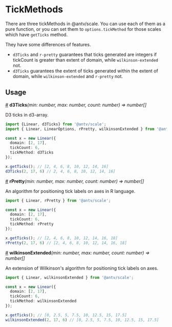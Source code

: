 # TickMethods

There are three tickMethods in @antv/scale. You can use each of them as a pure function, or you can set them to `options.tickMethod` for those scales which have `getTicks` method.

They have some differences of features.

- `d3Ticks` and `r-pretty` guarantees that ticks generated are integers if tickCount is greater than extent of domain, while `wilkinson-extended` not.
- `d3Ticks` guarantees the extent of ticks generated within the extent of domain, while `wilkinson-extended` and `r-pretty` not.

## Usage

<a name="d3-ticks" href="#d3-ticks">#</a> **d3Ticks**<i>(min: number, max: number, count: number) => number[]</i>

D3 ticks in d3-array.

```ts
import {Linear, d3Ticks} from '@antv/scale';
import { Linear, LinearOptions, rPretty, wilkinsonExtended } from '@antv/scale';

const x = new Linear({
  domain: [2, 17],
  tickCount: 6,
  tickMethod: d3Ticks
}); 

x.getTicks(); // [2, 4, 6, 8, 10, 12, 14, 16]
d3Ticks(2, 17, 6) // 2, 4, 6, 8, 10, 12, 14, 16]
```

<a name="r-pretty" href="#r-pretty">#</a> **rPretty**<i>(min: number, max: number, count: number) => number[]</i>

An algorithm for positioning tick labels on axes in R language.

```ts
import { Linear, rPretty } from '@antv/scale';

const x = new Linear({
  domain: [2, 17],
  tickCount: 6,
  tickMethod: rPretty
}); 

x.getTicks(); // [2, 4, 6, 8, 10, 12, 14, 16, 18]
rPretty(2, 17, 6) // [2, 4, 6, 8, 10, 12, 14, 16, 18]
```

<a name="wilkinson-extended" href="#wilkinson-extended">#</a> **wilkinsonExtended**<i>(min: number, max: number, count: number) => number[]</i>

An extension of Wilkinson's algorithm for positioning tick labels on axes.

```ts
import { Linear, wilkinsonExtended } from '@antv/scale';

const x = new Linear({
  domain: [2, 17],
  tickCount: 6,
  tickMethod: wilkinsonExtended
}); 

x.getTicks(); // [0, 2.5, 5, 7.5, 10, 12.5, 15, 17.5]
wilkinsonExtended(2, 17, 6) // [0, 2.5, 5, 7.5, 10, 12.5, 15, 17.5]
```

